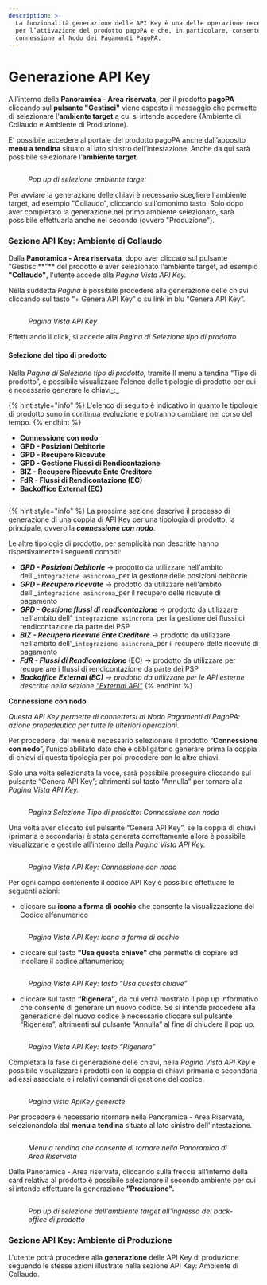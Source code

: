 ```yaml
---
description: >-
  La funzionalità generazione delle API Key è una delle operazione necessarie
  per l’attivazione del prodotto pagoPA e che, in particolare, consente la
  connessione al Nodo dei Pagamenti PagoPA.
---
```


# Generazione API Key

All’interno della **Panoramica - Area riservata**, per il prodotto **pagoPA** cliccando sul **pulsante "Gestisci"** viene esposto il messaggio che permette di selezionare l’**ambiente target** a cui si intende accedere (Ambiente di Collaudo e Ambiente di Produzione).

E' possibile accedere al portale del prodotto pagoPA anche dall’apposito **menù a tendina** situato al lato sinistro dell’intestazione. Anche da qui sarà possibile selezionare l’**ambiente target**.

<figure><img src="../../.gitbook/assets/image (172).png" alt=""><figcaption><p><em>Pop up di selezione ambiente target</em></p></figcaption></figure>

Per avviare la generazione delle chiavi è necessario scegliere l'ambiente target, ad esempio "Collaudo", cliccando sull'omonimo tasto. Solo dopo aver completato la generazione nel primo ambiente selezionato, sarà possibile effettuarla anche nel secondo (ovvero "Produzione").

### Sezione API Key: Ambiente di Collaudo

Dalla **Panoramica - Area riservata**, dopo aver cliccato sul pulsante "Gestisci**"** del prodotto e aver selezionato l'ambiente target, ad esempio **"Collaudo"**, l'utente accede alla _Pagina Vista API Key._

Nella suddetta _Pagina_ è possibile procedere alla generazione delle chiavi cliccando sul tasto “+ Genera API Key” o su link in blu “Genera API Key”.

<figure><img src="../../.gitbook/assets/image (110).png" alt=""><figcaption><p><em>Pagina Vista API Key</em></p></figcaption></figure>

Effettuando il click, si accede alla _Pagina di Selezione tipo di prodotto_

#### **Selezione del tipo di prodotto**

Nella _Pagina di Selezione tipo di prodotto,_ tramite Il menu a tendina “Tipo di prodotto”, è possibile visualizzare l’elenco delle tipologie di prodotto per cui è necessario generare le chiavi_:_

{% hint style="info" %}
L'elenco di seguito è indicativo in quanto le tipologie di prodotto sono in continua evoluzione e potranno cambiare nel corso del tempo.
{% endhint %}

* **Connessione con nodo**
* **GPD - Posizioni Debitorie**
* **GPD - Recupero Ricevute**
* **GPD - Gestione Flussi di Rendicontazione**
* **BIZ - Recupero Ricevute Ente Creditore**
* **FdR  - Flussi di Rendicontazione (EC)**
* **Backoffice External (EC)**

<figure><img src="../../.gitbook/assets/Screenshot 2024-03-18 alle 16.17.22.png" alt=""><figcaption></figcaption></figure>

{% hint style="info" %}
La prossima sezione descrive il processo di generazione di una coppia di API Key per una tipologia di prodotto, la principale, ovvero la _**connessione con nodo**_.&#x20;

Le altre tipologie di prodotto, per semplicità non descritte hanno rispettivamente i seguenti compiti:

* _**GPD - Posizioni Debitorie**_ -> prodotto da utilizzare nell'ambito dell'_`integrazione asincrona`_per la gestione delle posizioni debitorie
* _**GPD - Recupero ricevute**_ -> prodotto da utilizzare nell'ambito dell'_`integrazione asincrona`_per il recupero delle ricevute di pagamento
* _**GPD - Gestione flussi di rendicontazione**_ -> prodotto da utilizzare nell'ambito dell'_`integrazione asincrona`_per la gestione dei flussi di rendicontazione da parte dei PSP
* _**BIZ - Recupero ricevute Ente Creditore**_ -> prodotto da utilizzare nell'ambito dell'_`integrazione asincrona`_per il recupero delle ricevute di pagamento
* _**FdR - Flussi di Rendicontazione**_ (EC) -> prodotto da utilizzare per recuperare i flussi di rendicontazione da parte dei PSP
* _**Backoffice External (EC)** ->  prodotto da utilizzare per le API esterne descritte nella sezione_ [_"External API"_](external-api/)
{% endhint %}

**Connessione con nodo**

_Questa API Key permette di connettersi al Nodo Pagamenti di PagoPA: azione propedeutica per tutte le ulteriori operazioni._

Per procedere, dal menù è necessario selezionare il prodotto “**Connessione con nodo**”, l’unico abilitato dato che è obbligatorio generare prima la coppia di chiavi di questa tipologia per poi procedere con le altre chiavi.

Solo una volta selezionata la voce, sarà possibile proseguire cliccando sul pulsante “Genera API Key”; altrimenti sul tasto “Annulla” per tornare alla _Pagina Vista API Key._

<figure><img src="../../.gitbook/assets/image (93).png" alt=""><figcaption><p><em>Pagina Selezione Tipo di prodotto: Connessione con nodo</em></p></figcaption></figure>

Una volta aver cliccato sul pulsante “Genera API Key”, se la coppia di chiavi (primaria e secondaria) è stata generata correttamente allora è possibile visualizzarle e gestirle all’interno della _Pagina Vista API Key._

<figure><img src="../../.gitbook/assets/image (144).png" alt=""><figcaption><p><em>Pagina Vista API Key: Connessione con nodo</em></p></figcaption></figure>

Per ogni campo contenente il codice API Key è possibile effettuare le seguenti azioni:

* cliccare su **icona a forma di occhio** che consente la visualizzazione del Codice alfanumerico

<figure><img src="../../.gitbook/assets/image (143).png" alt=""><figcaption><p><em>Pagina Vista API Key: icona a forma di occhio</em></p></figcaption></figure>

* cliccare sul tasto **"Usa questa chiave"** che permette di copiare ed incollare il codice alfanumerico;

<figure><img src="../../.gitbook/assets/image (120).png" alt=""><figcaption><p><em>Pagina Vista API Key: tasto “Usa questa chiave”</em></p></figcaption></figure>

* cliccare sul tasto **“Rigenera”**, da cui verrà mostrato il pop up informativo che consente di generare un nuovo codice. Se si intende procedere alla generazione del nuovo codice è necessario cliccare sul pulsante “Rigenera”, altrimenti sul pulsante “Annulla” al fine di chiudere il pop up.

<figure><img src="../../.gitbook/assets/image (78).png" alt=""><figcaption><p><em>Pagina Vista API Key: tasto “Rigenera”</em></p></figcaption></figure>



Completata la fase di generazione delle chiavi, nella _Pagina Vista API Key_ è possibile visualizzare i prodotti con la coppia di chiavi primaria e secondaria ad essi associate e i relativi comandi di gestione del codice.

<figure><img src="../../.gitbook/assets/image (64).png" alt=""><figcaption><p><em>Pagina vista ApiKey generate</em></p></figcaption></figure>

Per procedere è necessario ritornare nella Panoramica - Area Riservata, selezionandola dal **menu a tendina** situato al lato sinistro dell'intestazione.

<figure><img src="../../.gitbook/assets/image (106).png" alt=""><figcaption><p><em>Menu a tendina che consente di tornare nella Panoramica di Area Riservata</em> </p></figcaption></figure>

Dalla Panoramica - Area riservata, cliccando sulla freccia all'interno della card relativa al prodotto è possibile selezionare il secondo ambiente per cui si intende effettuare la generazione **"Produzione".**

<figure><img src="../../.gitbook/assets/image (107).png" alt=""><figcaption><p><em>Pop up di selezione dell'ambiente target all'ingresso del back-office di prodotto</em></p></figcaption></figure>

### Sezione API Key: Ambiente di Produzione

L'utente potrà procedere alla **generazione** delle API Key di produzione seguendo le stesse azioni illustrate nella sezione API Key: Ambiente di Collaudo.
